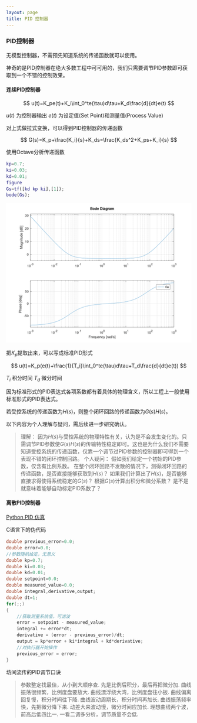 ```yaml
---
layout: page
title: PID 控制器
---
```


<!---
版本    日期    作者    描述
v1.0    2019.06.03  lous    文件创建

-->

### PID控制器

无模型控制器，不需预先知道系统的传递函数就可以使用。

神奇的是PID控制器在绝大多数工程中可可用的，我们只需要调节PID参数即可获取到一个不错的控制效果。

#### 连续PID控制器

$$
u(t)=K_pe(t)+K_i\int_0^te(\tau)d\tau+K_d\frac{d}{dt}e(t)
$$

$u(t)$ 为控制器输出
$e(t)$ 为设定值(Set Point)和测量值(Process Value)

对上式做拉式变换，可以得到PID控制器的传递函数

$$
G(s)=K_p+\frac{K_i}{s}+K_ds=\frac{K_ds^2+K_ps+K_i}{s}
$$

使用Octave分析传递函数
```matlab
kp=0.7;
ki=0.03;
kd=0.01;
figure
Gs=tf([kd kp ki],[1]);
bode(Gs);
```

![PID传递函数](../pic/Gs_kp_0.7_ki_0.03_kd_0.01.gif)

把$K_p$提取出来，可以写成标准PID形式

$$
u(t)=K_p(e(t)+\frac{1}{T_i}\int_0^te(\tau)d\tau+T_d\frac{d}{dt}e(t))
$$

$T_i$ 积分时间
$T_d$ 微分时间

因为标准形式的PID表达式各项系数都有着具体的物理含义，所以工程上一般使用标准形式的PID表达式。

若受控系统的传递函数为$H(s)$，则整个闭环回路的传递函数为$G(s)H(s)$。

以下内容为个人理解与疑问，需后续进一步研究确认。
>理解：
因为$H(s)$与受控系统的物理特性有关，认为是不会发生变化的。只需调节PID参数使$G(s)H(s)$的传输特性稳定即可。这也是为什么我们不需要知道受控系统的传递函数，仅靠一个调节过PID参数的控制器即可得到一个表现不错的闭环控制回路。
个人疑问：
假如我们给定一个初始的PID参数，仅含有比例系数。
在整个闭环回路不发散的情况下，测得闭环回路的传递函数，是否直接能够获取到$H(s)$？
如果我们计算出了$H(s)$，是否能够直接求得使得系统稳定的$G(s)$？
根据$G(s)$计算出积分和微分系数？
是不是就意味着能够自动标定PID系数了？

#### 离散PID控制器

[Python PID 仿真](../../project/md/python_pid_simulation.md)

C语言下的伪代码
```c
double previous_error=0.0;
double error=0.0;
//参数随机给定，无意义
double kp=0.7;
double ki=0.03;
double kd=0.01;
double setpoint=0.0;
double measured_value=0.0;
double integral,derivative,output;
double dt=1;
for(;;)
{
    //获取测量系统值，可滤波
    error = setpoint - measured_value;
    integral += error*dt;
    derivative = (error - previous_error)/dt;
    output = kp*error + ki*integral + kd*derivative;
    //对执行器开始操作
    previous_error = error;
}
```

坊间流传的PID调节口诀

>参数整定找最佳，从小到大顺序查.
先是比例后积分，最后再把微分加.
曲线振荡很频繁，比例度盘要放大.
曲线漂浮绕大湾，比例度盘往小扳.
曲线偏离回复慢，积分时间往下降.
曲线波动周期长，积分时间再加长.
曲线振荡频率快，先把微分降下来.
动差大来波动慢，微分时间应加长.
理想曲线两个波，前高后低四比一.
一看二调多分析，调节质量不会低.